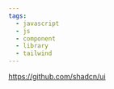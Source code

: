 ```yaml
---
tags:
  - javascript
  - js
  - component
  - library
  - tailwind
---
```

https://github.com/shadcn/ui

